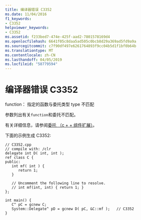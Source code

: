 ```yaml
---
title: 编译器错误 C3352
ms.date: 11/04/2016
f1_keywords:
- C3352
helpviewer_keywords:
- C3352
ms.assetid: f233bed7-474e-425f-aad2-7801578169d4
ms.openlocfilehash: 6641f05c8daa5ad505c0bcb8d29a369ad5fd9a9a
ms.sourcegitcommit: c7f90df497e6261764893f9cc04b5d1f1bf0b64b
ms.translationtype: MT
ms.contentlocale: zh-CN
ms.lasthandoff: 04/05/2019
ms.locfileid: "58779594"
---
```

# <a name="compiler-error-c3352"></a>编译器错误 C3352

function： 指定的函数与委托类型 type 不匹配

参数列出有关`function`和委托不匹配。

有关详细信息，请参阅[委托 （c + + 组件扩展）](../../extensions/delegate-cpp-component-extensions.md)。

下面的示例生成 C3352:

```
// C3352.cpp
// compile with: /clr
delegate int D( int, int );
ref class C {
public:
   int mf( int ) {
      return 1;
   }

   // Uncomment the following line to resolve.
   // int mf(int, int) { return 1; }
};

int main() {
   C^ pC = gcnew C;
   System::Delegate^ pD = gcnew D( pC, &C::mf );   // C3352
}
```
